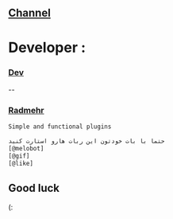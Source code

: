 ## [Channel](https://telegram.me/Sourcesiran)
# Developer :
### [Dev](https://telegram.me/Somerhaider)
--
### [Radmehr](https://telegram.me/sudoradmhr021)
```sh
Simple and functional plugins
```
```sh
حتما با بات خودتون این ربات هارو استارت کنید
[@melobot]
[@gif]
[@like]
```
## Good luck
(:

